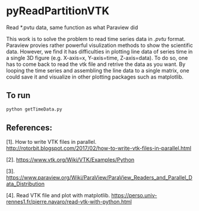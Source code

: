# pyReadPartitionVTK
Read *.pvtu data, same function as what Paraview did

This work is to solve the problem to read time series data in *.pvtu* format. Paraview provies rather powerful visulization methods to show the scientific data. However, we find it has difficulties in plotting line data of series time in a single 3D figure (e.g. X-axis=x, Y-axis=time, Z-axis=data). To do so, one has to come back to read the vtk file and retrive the data as you want. By looping the time series and assembling the line data to a single matrix, one could save it and visualize in other plotting packages such as matplotlib.

## To run
```python
python getTimeData.py
```

## References:
[1]. How to write VTK files in parallel. http://rotorbit.blogspot.com/2017/02/how-to-write-vtk-files-in-parallel.html

[2]. https://www.vtk.org/Wiki/VTK/Examples/Python

[3]. https://www.paraview.org/Wiki/ParaView/ParaView_Readers_and_Parallel_Data_Distribution

[4]. Read VTK file and plot with matplotlib. https://perso.univ-rennes1.fr/pierre.navaro/read-vtk-with-python.html
